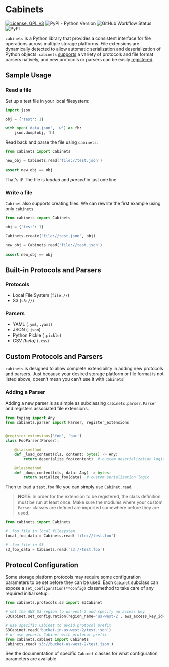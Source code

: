 # Cabinets
[![License: GPL v3](https://img.shields.io/badge/License-GPLv3-blue.svg?style=flat-square)](https://www.gnu.org/licenses/gpl-3.0)
![PyPI - Python Version](https://img.shields.io/pypi/pyversions/cabinets?style=flat-square)
![GitHub Workflow Status](https://img.shields.io/github/workflow/status/lucasmlofaro/cabinets/Python%20package?style=flat-square)
![PyPI](https://img.shields.io/pypi/v/cabinets?style=flat-square)

`cabinets` is a Python library that provides a consistent interface for file operations
across multiple storage platforms. File extensions are dynamically detected to allow
automatic serialization and deserialization of Python objects.
`cabinets` [supports](#built-in-protocols-and-parsers) a variety of protocols and file
format parsers natively, and new protocols or parsers can be
easily [registered](#custom-protocols-and-parsers).

## Sample Usage

### Read a file

Set up a test file in your local filesystem:

```python
import json

obj = {'test': 1}

with open('data.json', 'w') as fh:
    json.dump(obj, fh)
```

Read back and parse the file using `cabinets`:

```python
from cabinets import Cabinets

new_obj = Cabinets.read('file://test.json')

assert new_obj == obj
```

That's it! The file is *loaded* and *parsed* in just one line.

### Write a file

`Cabinet` also supports creating files. We can rewrite the first example using
only `cabinets`.

```python
from cabinets import Cabinets

obj = {'test': 1}

Cabinets.create('file://test.json', obj)

new_obj = Cabinets.read('file://test.json')

assert new_obj == obj
```

## Built-in Protocols and Parsers

### Protocols

- Local File System (`file://`)
- S3 (`s3://`)

### Parsers

- YAML (`.yml`, `.yaml`)
- JSON (`.json`)
- Python Pickle (`.pickle`)
- CSV *(beta)* (`.csv`)

## Custom Protocols and Parsers

`cabinets` is designed to allow complete extensibility in adding new protocols and
parsers. Just because your desired storage platform or file format is not listed above,
doesn't mean you can't use it with `cabinets`!

### Adding a Parser

Adding a new parser is as simple as subclassing `cabinets.parser.Parser` and registers
associated file extensions.

```python
from typing import Any
from cabinets.parser import Parser, register_extensions


@register_extensions('foo', 'bar')
class FooParser(Parser):

    @classmethod
    def _load_content(cls, content: bytes) -> Any:
        return deserialize_foo(content)  # custom deserialization logic

    @classmethod
    def _dump_content(cls, data: Any) -> bytes:
        return serialize_foo(data)  # custom serialization logic

```

Then to load a `test.foo` file you can simply use `Cabinet.read`. 

> **NOTE**: In order for the extension to be registered, the class definition must be
> run at least once. Make sure the modules where your custom `Parser` classes are defined
> are imported somewhere before they are used.

```python
from cabinets import Cabinets

# .foo file in local filesystem
local_foo_data = Cabinets.read('file://test.foo')

# .foo file in S3
s3_foo_data = Cabinets.read('s3://test.foo')
```


## Protocol Configuration

Some storage platform protocols may require some configuration parameters to be set before they can be used.
Each `Cabinet` subclass can expose a `set_configuration(**config)` classmethod to take 
care of any required initial setup.

```python
from cabinets.protocols.s3 import S3Cabinet

# set the AWS S3 region to us-west-2 and specify an access key
S3Cabinet.set_configuration(region_name='us-west-2', aws_access_key_id=...)

# use specific Cabinet to avoid protocol prefix
S3Cabinet.read('bucket-in-us-west-2/test.json') 
# or use generic Cabinet with protocol prefix
from cabinets.cabinet import Cabinets
Cabinets.read('s3://bucket-us-west-2/test.json')
```

See the documentation of specific `Cabinet` classes for what configuration parameters are available.
